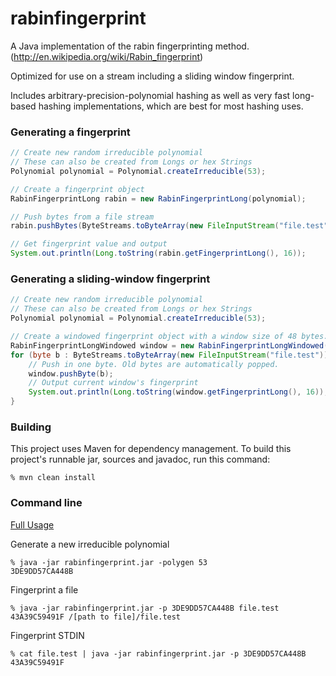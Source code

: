 rabinfingerprint
================

A Java implementation of the rabin fingerprinting method. (http://en.wikipedia.org/wiki/Rabin_fingerprint)

Optimized for use on a stream including a sliding window fingerprint.

Includes arbitrary-precision-polynomial hashing as well as very fast long-based hashing implementations, which are best for most hashing uses.

### Generating a fingerprint ###
```Java
// Create new random irreducible polynomial
// These can also be created from Longs or hex Strings
Polynomial polynomial = Polynomial.createIrreducible(53);

// Create a fingerprint object
RabinFingerprintLong rabin = new RabinFingerprintLong(polynomial);

// Push bytes from a file stream
rabin.pushBytes(ByteStreams.toByteArray(new FileInputStream("file.test")));

// Get fingerprint value and output
System.out.println(Long.toString(rabin.getFingerprintLong(), 16));
```

### Generating a sliding-window fingerprint ###
```Java
// Create new random irreducible polynomial
// These can also be created from Longs or hex Strings
Polynomial polynomial = Polynomial.createIrreducible(53);

// Create a windowed fingerprint object with a window size of 48 bytes.
RabinFingerprintLongWindowed window = new RabinFingerprintLongWindowed(polynomial, 48);
for (byte b : ByteStreams.toByteArray(new FileInputStream("file.test"))) {
	// Push in one byte. Old bytes are automatically popped.
	window.pushByte(b);
	// Output current window's fingerprint
	System.out.println(Long.toString(window.getFingerprintLong(), 16));
}
```

### Building ###
This project uses Maven for dependency management. To build this project's runnable jar, sources and javadoc, run this command:

```
% mvn clean install
```

### Command line ###

[Full Usage](https://github.com/themadcreator/rabinfingerprint/blob/master/src/main/resources/usage.txt)

Generate a new irreducible polynomial
```
% java -jar rabinfingerprint.jar -polygen 53
3DE9DD57CA448B
```

Fingerprint a file
```
% java -jar rabinfingerprint.jar -p 3DE9DD57CA448B file.test
43A39C59491F /[path to file]/file.test
```

Fingerprint STDIN
```
% cat file.test | java -jar rabinfingerprint.jar -p 3DE9DD57CA448B
43A39C59491F
```
